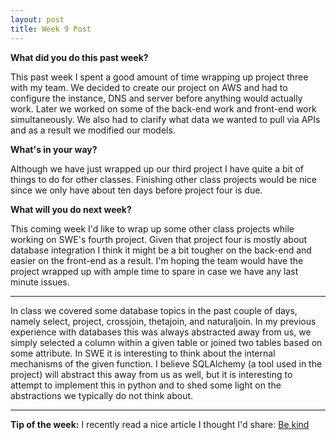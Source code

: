 ```yaml
---
layout: post
title: Week 9 Post
---
```





**What did you do this past week?**

This past week I spent a good amount of time wrapping up project three with my team. We decided to create our project on AWS and had to configure the instance, DNS and server before anything would actually work. Later we worked on some of the back-end work and front-end work simultaneously. We also had to clarify what data we wanted to pull via APIs and as a result we modified our models.

**What's in your way?**

Although we have just wrapped up our third project I have quite a bit of things to do for other classes. Finishing other class projects would be nice since we only have about ten days before project four is due.

**What will you do next week?**

This coming week I'd like to wrap up some other class projects while working on SWE's fourth project. Given that project four is mostly about database integration I think it might be a bit tougher on the back-end and easier on the front-end as a result. I'm hoping the team would have the project wrapped up with ample time to spare in case we have any last minute issues.

***

In class we covered some database topics in the past couple of days, namely select, project, crossjoin, thetajoin, and naturaljoin. In my previous experience with databases this was always abstracted away from us, we simply selected a column within a given table or joined two tables based on some attribute. In SWE it is interesting to think about the internal mechanisms of the given function. I believe SQLAlchemy (a tool used in the project) will abstract this away from us as well, but it is interesting to attempt to implement this in python and to shed some light on the abstractions we typically do not think about. 

***

**Tip of the week:**
I recently read a nice article I thought I'd share:
[Be kind](https://www.briangilham.com/blog/2016/10/10/be-kind)
